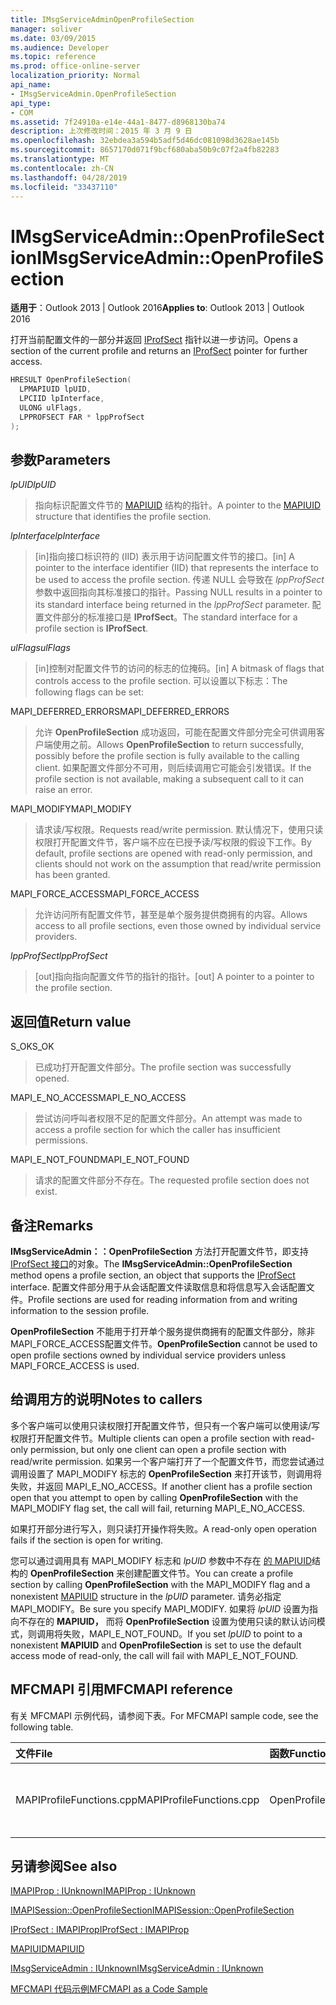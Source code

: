 ```yaml
---
title: IMsgServiceAdminOpenProfileSection
manager: soliver
ms.date: 03/09/2015
ms.audience: Developer
ms.topic: reference
ms.prod: office-online-server
localization_priority: Normal
api_name:
- IMsgServiceAdmin.OpenProfileSection
api_type:
- COM
ms.assetid: 7f24910a-e14e-44a1-8477-d8968130ba74
description: 上次修改时间：2015 年 3 月 9 日
ms.openlocfilehash: 32ebdea3a594b5adf5d46dc081098d3628ae145b
ms.sourcegitcommit: 8657170d071f9bcf680aba50b9c07f2a4fb82283
ms.translationtype: MT
ms.contentlocale: zh-CN
ms.lasthandoff: 04/28/2019
ms.locfileid: "33437110"
---
```

# <a name="imsgserviceadminopenprofilesection"></a><span data-ttu-id="f5da7-103">IMsgServiceAdmin::OpenProfileSection</span><span class="sxs-lookup"><span data-stu-id="f5da7-103">IMsgServiceAdmin::OpenProfileSection</span></span>

  
  
<span data-ttu-id="f5da7-104">**适用于**：Outlook 2013 | Outlook 2016</span><span class="sxs-lookup"><span data-stu-id="f5da7-104">**Applies to**: Outlook 2013 | Outlook 2016</span></span> 
  
<span data-ttu-id="f5da7-105">打开当前配置文件的一部分并返回 [IProfSect](iprofsectimapiprop.md) 指针以进一步访问。</span><span class="sxs-lookup"><span data-stu-id="f5da7-105">Opens a section of the current profile and returns an [IProfSect](iprofsectimapiprop.md) pointer for further access.</span></span> 
  
```cpp
HRESULT OpenProfileSection(
  LPMAPIUID lpUID,
  LPCIID lpInterface,
  ULONG ulFlags,
  LPPROFSECT FAR * lppProfSect
);
```

## <a name="parameters"></a><span data-ttu-id="f5da7-106">参数</span><span class="sxs-lookup"><span data-stu-id="f5da7-106">Parameters</span></span>

 <span data-ttu-id="f5da7-107">_lpUID_</span><span class="sxs-lookup"><span data-stu-id="f5da7-107">_lpUID_</span></span>
  
> <span data-ttu-id="f5da7-108">指向标识配置文件节的 [MAPIUID](mapiuid.md) 结构的指针。</span><span class="sxs-lookup"><span data-stu-id="f5da7-108">A pointer to the [MAPIUID](mapiuid.md) structure that identifies the profile section.</span></span> 
    
 <span data-ttu-id="f5da7-109">_lpInterface_</span><span class="sxs-lookup"><span data-stu-id="f5da7-109">_lpInterface_</span></span>
  
> <span data-ttu-id="f5da7-110">[in]指向接口标识符的 (IID) 表示用于访问配置文件节的接口。</span><span class="sxs-lookup"><span data-stu-id="f5da7-110">[in] A pointer to the interface identifier (IID) that represents the interface to be used to access the profile section.</span></span> <span data-ttu-id="f5da7-111">传递 NULL 会导致在  _lppProfSect_ 参数中返回指向其标准接口的指针。</span><span class="sxs-lookup"><span data-stu-id="f5da7-111">Passing NULL results in a pointer to its standard interface being returned in the  _lppProfSect_ parameter.</span></span> <span data-ttu-id="f5da7-112">配置文件部分的标准接口是 **IProfSect**。</span><span class="sxs-lookup"><span data-stu-id="f5da7-112">The standard interface for a profile section is **IProfSect**.</span></span>
    
 <span data-ttu-id="f5da7-113">_ulFlags_</span><span class="sxs-lookup"><span data-stu-id="f5da7-113">_ulFlags_</span></span>
  
> <span data-ttu-id="f5da7-114">[in]控制对配置文件节的访问的标志的位掩码。</span><span class="sxs-lookup"><span data-stu-id="f5da7-114">[in] A bitmask of flags that controls access to the profile section.</span></span> <span data-ttu-id="f5da7-115">可以设置以下标志：</span><span class="sxs-lookup"><span data-stu-id="f5da7-115">The following flags can be set:</span></span>
    
<span data-ttu-id="f5da7-116">MAPI_DEFERRED_ERRORS</span><span class="sxs-lookup"><span data-stu-id="f5da7-116">MAPI_DEFERRED_ERRORS</span></span> 
  
> <span data-ttu-id="f5da7-117">允许 **OpenProfileSection** 成功返回，可能在配置文件部分完全可供调用客户端使用之前。</span><span class="sxs-lookup"><span data-stu-id="f5da7-117">Allows **OpenProfileSection** to return successfully, possibly before the profile section is fully available to the calling client.</span></span> <span data-ttu-id="f5da7-118">如果配置文件部分不可用，则后续调用它可能会引发错误。</span><span class="sxs-lookup"><span data-stu-id="f5da7-118">If the profile section is not available, making a subsequent call to it can raise an error.</span></span> 
    
<span data-ttu-id="f5da7-119">MAPI_MODIFY</span><span class="sxs-lookup"><span data-stu-id="f5da7-119">MAPI_MODIFY</span></span> 
  
> <span data-ttu-id="f5da7-120">请求读/写权限。</span><span class="sxs-lookup"><span data-stu-id="f5da7-120">Requests read/write permission.</span></span> <span data-ttu-id="f5da7-121">默认情况下，使用只读权限打开配置文件节，客户端不应在已授予读/写权限的假设下工作。</span><span class="sxs-lookup"><span data-stu-id="f5da7-121">By default, profile sections are opened with read-only permission, and clients should not work on the assumption that read/write permission has been granted.</span></span> 
    
<span data-ttu-id="f5da7-122">MAPI_FORCE_ACCESS</span><span class="sxs-lookup"><span data-stu-id="f5da7-122">MAPI_FORCE_ACCESS</span></span>
  
> <span data-ttu-id="f5da7-123">允许访问所有配置文件节，甚至是单个服务提供商拥有的内容。</span><span class="sxs-lookup"><span data-stu-id="f5da7-123">Allows access to all profile sections, even those owned by individual service providers.</span></span>
    
 <span data-ttu-id="f5da7-124">_lppProfSect_</span><span class="sxs-lookup"><span data-stu-id="f5da7-124">_lppProfSect_</span></span>
  
> <span data-ttu-id="f5da7-125">[out]指向指向配置文件节的指针的指针。</span><span class="sxs-lookup"><span data-stu-id="f5da7-125">[out] A pointer to a pointer to the profile section.</span></span>
    
## <a name="return-value"></a><span data-ttu-id="f5da7-126">返回值</span><span class="sxs-lookup"><span data-stu-id="f5da7-126">Return value</span></span>

<span data-ttu-id="f5da7-127">S_OK</span><span class="sxs-lookup"><span data-stu-id="f5da7-127">S_OK</span></span> 
  
> <span data-ttu-id="f5da7-128">已成功打开配置文件部分。</span><span class="sxs-lookup"><span data-stu-id="f5da7-128">The profile section was successfully opened.</span></span>
    
<span data-ttu-id="f5da7-129">MAPI_E_NO_ACCESS</span><span class="sxs-lookup"><span data-stu-id="f5da7-129">MAPI_E_NO_ACCESS</span></span> 
  
> <span data-ttu-id="f5da7-130">尝试访问呼叫者权限不足的配置文件部分。</span><span class="sxs-lookup"><span data-stu-id="f5da7-130">An attempt was made to access a profile section for which the caller has insufficient permissions.</span></span>
    
<span data-ttu-id="f5da7-131">MAPI_E_NOT_FOUND</span><span class="sxs-lookup"><span data-stu-id="f5da7-131">MAPI_E_NOT_FOUND</span></span> 
  
> <span data-ttu-id="f5da7-132">请求的配置文件部分不存在。</span><span class="sxs-lookup"><span data-stu-id="f5da7-132">The requested profile section does not exist.</span></span>
    
## <a name="remarks"></a><span data-ttu-id="f5da7-133">备注</span><span class="sxs-lookup"><span data-stu-id="f5da7-133">Remarks</span></span>

<span data-ttu-id="f5da7-134">**IMsgServiceAdmin：：OpenProfileSection** 方法打开配置文件节，即支持 [IProfSect 接口](iprofsectimapiprop.md)的对象。</span><span class="sxs-lookup"><span data-stu-id="f5da7-134">The **IMsgServiceAdmin::OpenProfileSection** method opens a profile section, an object that supports the [IProfSect](iprofsectimapiprop.md) interface.</span></span> <span data-ttu-id="f5da7-135">配置文件部分用于从会话配置文件读取信息和将信息写入会话配置文件。</span><span class="sxs-lookup"><span data-stu-id="f5da7-135">Profile sections are used for reading information from and writing information to the session profile.</span></span> 
  
 <span data-ttu-id="f5da7-136">**OpenProfileSection** 不能用于打开单个服务提供商拥有的配置文件部分，除非MAPI_FORCE_ACCESS配置文件节。</span><span class="sxs-lookup"><span data-stu-id="f5da7-136">**OpenProfileSection** cannot be used to open profile sections owned by individual service providers unless MAPI_FORCE_ACCESS is used.</span></span> 
  
## <a name="notes-to-callers"></a><span data-ttu-id="f5da7-137">给调用方的说明</span><span class="sxs-lookup"><span data-stu-id="f5da7-137">Notes to callers</span></span>

<span data-ttu-id="f5da7-138">多个客户端可以使用只读权限打开配置文件节，但只有一个客户端可以使用读/写权限打开配置文件节。</span><span class="sxs-lookup"><span data-stu-id="f5da7-138">Multiple clients can open a profile section with read-only permission, but only one client can open a profile section with read/write permission.</span></span> <span data-ttu-id="f5da7-139">如果另一个客户端打开了一个配置文件节，而您尝试通过调用设置了 MAPI_MODIFY 标志的 **OpenProfileSection** 来打开该节，则调用将失败，并返回 MAPI_E_NO_ACCESS。</span><span class="sxs-lookup"><span data-stu-id="f5da7-139">If another client has a profile section open that you attempt to open by calling **OpenProfileSection** with the MAPI_MODIFY flag set, the call will fail, returning MAPI_E_NO_ACCESS.</span></span> 
  
<span data-ttu-id="f5da7-140">如果打开部分进行写入，则只读打开操作将失败。</span><span class="sxs-lookup"><span data-stu-id="f5da7-140">A read-only open operation fails if the section is open for writing.</span></span> 
  
<span data-ttu-id="f5da7-141">您可以通过调用具有 MAPI_MODIFY 标志和 _lpUID_ 参数中不存在 [的 MAPIUID](mapiuid.md)结构的 **OpenProfileSection** 来创建配置文件节。</span><span class="sxs-lookup"><span data-stu-id="f5da7-141">You can create a profile section by calling **OpenProfileSection** with the MAPI_MODIFY flag and a nonexistent [MAPIUID](mapiuid.md) structure in the  _lpUID_ parameter.</span></span> <span data-ttu-id="f5da7-142">请务必指定MAPI_MODIFY。</span><span class="sxs-lookup"><span data-stu-id="f5da7-142">Be sure you specify MAPI_MODIFY.</span></span> <span data-ttu-id="f5da7-143">如果将  _lpUID_ 设置为指向不存在的 **MAPIUID，** 而将 **OpenProfileSection** 设置为使用只读的默认访问模式，则调用将失败，MAPI_E_NOT_FOUND。</span><span class="sxs-lookup"><span data-stu-id="f5da7-143">If you set  _lpUID_ to point to a nonexistent **MAPIUID** and **OpenProfileSection** is set to use the default access mode of read-only, the call will fail with MAPI_E_NOT_FOUND.</span></span> 
  
## <a name="mfcmapi-reference"></a><span data-ttu-id="f5da7-144">MFCMAPI 引用</span><span class="sxs-lookup"><span data-stu-id="f5da7-144">MFCMAPI reference</span></span>

<span data-ttu-id="f5da7-145">有关 MFCMAPI 示例代码，请参阅下表。</span><span class="sxs-lookup"><span data-stu-id="f5da7-145">For MFCMAPI sample code, see the following table.</span></span>
  
|<span data-ttu-id="f5da7-146">**文件**</span><span class="sxs-lookup"><span data-stu-id="f5da7-146">**File**</span></span>|<span data-ttu-id="f5da7-147">**函数**</span><span class="sxs-lookup"><span data-stu-id="f5da7-147">**Function**</span></span>|<span data-ttu-id="f5da7-148">**备注**</span><span class="sxs-lookup"><span data-stu-id="f5da7-148">**Comment**</span></span>|
|:-----|:-----|:-----|
|<span data-ttu-id="f5da7-149">MAPIProfileFunctions.cpp</span><span class="sxs-lookup"><span data-stu-id="f5da7-149">MAPIProfileFunctions.cpp</span></span>  <br/> |<span data-ttu-id="f5da7-150">OpenProfileSection</span><span class="sxs-lookup"><span data-stu-id="f5da7-150">OpenProfileSection</span></span>  <br/> |<span data-ttu-id="f5da7-151">MFCMAPI 使用 **IMsgServiceAdmin：：OpenProfileSection** 方法打开配置文件节。</span><span class="sxs-lookup"><span data-stu-id="f5da7-151">MFCMAPI uses the **IMsgServiceAdmin::OpenProfileSection** method to open a profile section.</span></span>  <br/> |
   
## <a name="see-also"></a><span data-ttu-id="f5da7-152">另请参阅</span><span class="sxs-lookup"><span data-stu-id="f5da7-152">See also</span></span>



[<span data-ttu-id="f5da7-153">IMAPIProp : IUnknown</span><span class="sxs-lookup"><span data-stu-id="f5da7-153">IMAPIProp : IUnknown</span></span>](imapipropiunknown.md)
  
[<span data-ttu-id="f5da7-154">IMAPISession::OpenProfileSection</span><span class="sxs-lookup"><span data-stu-id="f5da7-154">IMAPISession::OpenProfileSection</span></span>](imapisession-openprofilesection.md)
  
[<span data-ttu-id="f5da7-155">IProfSect : IMAPIProp</span><span class="sxs-lookup"><span data-stu-id="f5da7-155">IProfSect : IMAPIProp</span></span>](iprofsectimapiprop.md)
  
[<span data-ttu-id="f5da7-156">MAPIUID</span><span class="sxs-lookup"><span data-stu-id="f5da7-156">MAPIUID</span></span>](mapiuid.md)
  
[<span data-ttu-id="f5da7-157">IMsgServiceAdmin : IUnknown</span><span class="sxs-lookup"><span data-stu-id="f5da7-157">IMsgServiceAdmin : IUnknown</span></span>](imsgserviceadminiunknown.md)


[<span data-ttu-id="f5da7-158">MFCMAPI 代码示例</span><span class="sxs-lookup"><span data-stu-id="f5da7-158">MFCMAPI as a Code Sample</span></span>](mfcmapi-as-a-code-sample.md)

